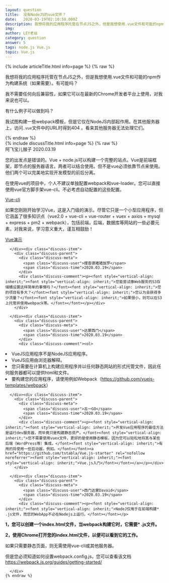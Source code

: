 ```yaml
---
layout: question
title:  没有NodeJS的vue文件？
date:   2020-03-19T02:10:58.000Z
description: 我想将我的应用程序托管在节点JS之外，但是我想使用.vue文件和可能的npm作为构建系统（如果需要）。有可能吗？我不需要任何向后兼容性，如果它可以在最...
img: 
author: LEY老丝
category: question
answer: 5
tags: node.js Vue.js
topic: Vue.js
---
```

<div class="article-root">
  <div class="article">
    {% include articleTitle.html info=page %}
    {% raw %}
    <div class="article-content"><p><font style="vertical-align: inherit;"><font style="vertical-align: inherit;">我想将我的应用程序托管在节点JS之外，但是我想使用.vue文件和可能的npm作为构建系统（如果需要）。</font><font style="vertical-align: inherit;">有可能吗？</font></font></p>

<p><font style="vertical-align: inherit;"><font style="vertical-align: inherit;">我不需要任何向后兼容性，如果它可以在最新的Chrome开发者平台上使用，对我来说也可以。</font></font></p>

<p><font style="vertical-align: inherit;"><font style="vertical-align: inherit;">有什么例子可以做到吗？</font></font></p>

<p><font style="vertical-align: inherit;"><font style="vertical-align: inherit;">我试图构建一些webpack模板，但是它仅在NodeJS内部起作用。</font><font style="vertical-align: inherit;">在其他服务器上，访问</font></font><code>.vue</code><font style="vertical-align: inherit;"><font style="vertical-align: inherit;">文件中的</font><font style="vertical-align: inherit;">URL时得到404 </font><font style="vertical-align: inherit;">。</font><font style="vertical-align: inherit;">看来其他服务器无法处理它们。</font></font></p></div>
    {% endraw %}
  </div>

  <div class="discuss-wrapper">
    {% include discussTitle.html info=page %}
    {% raw %}
    <div class="discuss-item">
        <div class="discuss-parent">
          <div class="discuss-meta">
            <span class="discuss-user">阿飞宝儿猴子</span>
            <span class="discuss-time">2020.03.19</span>
          </div>
          <div class="discuss-comment"><p><font style="vertical-align: inherit;"><font style="vertical-align: inherit;">您的出发点是错误的。</font><font style="vertical-align: inherit;">Vue + node.js可以构建一个完整的站点。</font><font style="vertical-align: inherit;">Vue是前端框架，即节点的服务器语言。</font><font style="vertical-align: inherit;">两者可以结合使用。</font><font style="vertical-align: inherit;">但不是vue必须依靠节点来使用。</font><font style="vertical-align: inherit;">他们两个可以完美地实现开发模型的前后分离。</font></font></p>

<p><font style="vertical-align: inherit;"><font style="vertical-align: inherit;">在使用vue的项目中，个人不建议单独配置webpack和vue-loader。</font><font style="vertical-align: inherit;">您可以直接使用vue官方脚手架vue-cli。</font><font style="vertical-align: inherit;">不必考虑自动配置的这些配置。</font></font></p>

<p><a href="https://vuejs.org/2015/12/28/vue-cli/" rel="nofollow noreferrer"><font style="vertical-align: inherit;"><font style="vertical-align: inherit;">Vue-cli</font></font></a></p>

<p><font style="vertical-align: inherit;"><font style="vertical-align: inherit;">如果您刚刚开始学习Vue，这是入门级的演示。</font><font style="vertical-align: inherit;">尽管它只是一个小型应用程序，但它涵盖了很多知识点（vue2.0 + vue-cli + vue-router + vuex + axios + mysql + express + pm2 + webpack），包括前端，后端，数据库等网站的一些必要元素，对我来说，学习意义重大，谨互相鼓励！</font></font></p>

<p><a href="https://github.com/alloyteamzy/vue2_blog/" rel="nofollow noreferrer"><font style="vertical-align: inherit;"><font style="vertical-align: inherit;">Vue演示</font></font></a></p></div>
        </div>
        
      </div><div class="discuss-item">
        <div class="discuss-parent">
          <div class="discuss-meta">
            <span class="discuss-user">理查德猪猪伽罗</span>
            <span class="discuss-time">2020.03.19</span>
          </div>
          <div class="discuss-comment"><p><font style="vertical-align: inherit;"><font style="vertical-align: inherit;">您能尝试像Web服务的S3存储桶设置这样简单的事情吗？</font><font style="vertical-align: inherit;">您的项目有多大？</font><font style="vertical-align: inherit;">您认为会获得多少流量？</font><font style="vertical-align: inherit;">如果很小，则可以在S3上托管并使用webpack等。</font></font></p></div>
        </div>
        
      </div><div class="discuss-item">
        <div class="discuss-parent">
          <div class="discuss-meta">
            <span class="discuss-user">达蒙西门</span>
            <span class="discuss-time">2020.03.19</span>
          </div>
          <div class="discuss-comment"><ol>
<li><font style="vertical-align: inherit;"><font style="vertical-align: inherit;">VueJS应用程序不是NodeJS应用程序。</font></font></li>
<li><font style="vertical-align: inherit;"><font style="vertical-align: inherit;">VueJS应用由浏览器解释。</font></font></li>
<li><font style="vertical-align: inherit;"><font style="vertical-align: inherit;">您只需要在计算机上构建应用程序并以任何静态网站的形式托管文件，因此任何服务器都可以提供html和文件。 </font></font></li>
<li><font style="vertical-align: inherit;"><font style="vertical-align: inherit;">要构建您的应用程序，请使用例如Webpack（</font></font><a href="https://github.com/vuejs-templates/webpack" rel="noreferrer"><font style="vertical-align: inherit;"><font style="vertical-align: inherit;">https://github.com/vuejs-templates/webpack</font></font></a><font style="vertical-align: inherit;"><font style="vertical-align: inherit;">）</font></font></li>
</ol></div>
        </div>
        
      </div><div class="discuss-item">
        <div class="discuss-parent">
          <div class="discuss-meta">
            <span class="discuss-user">古一GO</span>
            <span class="discuss-time">2020.03.19</span>
          </div>
          <div class="discuss-comment"><p><font style="vertical-align: inherit;"><font style="vertical-align: inherit;">开发Vue应用程序的最佳方法是运行dev服务器，而毕竟只是构建静态资产。</font><font style="vertical-align: inherit;">您不需要使用vuex文件，更好的是使用静态模板，因为您可以轻松地将其与某些后端（WordPress等）集成。</font><font style="vertical-align: inherit;">有用的将使用一些启动器，例如。</font></font><a href="https://github.com/tstabla/Vue.js-starter" rel="nofollow noreferrer"><font style="vertical-align: inherit;"><font style="vertical-align: inherit;">Vue.js入门</font></font></a></p></div>
        </div>
        
      </div><div class="discuss-item">
        <div class="discuss-parent">
          <div class="discuss-meta">
            <span class="discuss-user">西门达蒙Davaid</span>
            <span class="discuss-time">2020.03.19</span>
          </div>
          <div class="discuss-comment"><p><font style="vertical-align: inherit;"><font style="vertical-align: inherit;">NodeJ仅用于在前端构建* .js文件，而您的WebApp不必在Nodejs上运行。</font></font></p>

<p><strong><font style="vertical-align: inherit;"><font style="vertical-align: inherit;">1，您可以创建一个index.html文件，当webpack构建它时，它需要* .js文件。</font></font></strong></p>

<p><strong><font style="vertical-align: inherit;"><font style="vertical-align: inherit;">2，使用Chrome打开您的index.html文件，以便可以看到它的工作。</font></font></strong></p>

<p><font style="vertical-align: inherit;"><font style="vertical-align: inherit;">如果只需要静态页面，则无需使用vue-cli或其他服务器。</font></font></p>

<p><font style="vertical-align: inherit;"><font style="vertical-align: inherit;">但是您必须知道如何设置webpack.config.js，您可以查看该文档</font></font><a href="https://webpack.js.org/guides/getting-started/" rel="nofollow noreferrer"><font style="vertical-align: inherit;"><font style="vertical-align: inherit;">https://webpack.js.org/guides/getting-started/</font></font></a></p></div>
        </div>
        
      </div>
    {% endraw %}
  </div>
<div>
